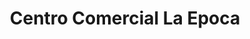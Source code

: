 ---
title: "Centro Comercial La Epoca"
url: /la-habana/centro-comercial-la-epoca/
shop: supermercado
---